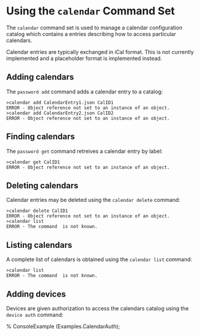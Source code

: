 
# Using the `calendar` Command Set

The `calendar` command set is used to manage a calendar configuration catalog which contains
a entries describing how to access particular calendars.

Calendar entries are typically exchanged in iCal format. This is not currently
implemented and a placeholder format is implemented instead.

## Adding calendars

The `password add` command adds a calendar entry to a catalog:


````
>calendar add CalendarEntry1.json CalID1
ERROR - Object reference not set to an instance of an object.
>calendar add CalendarEntry2.json CalID2
ERROR - Object reference not set to an instance of an object.
````


## Finding calendars

The `password get`  command retreives a calendar entry by label:


````
>calendar get CalID1
ERROR - Object reference not set to an instance of an object.
````

## Deleting calendars

Calendar entries may be deleted using the  `calendar delete` command:


````
>calendar delete CalID1
ERROR - Object reference not set to an instance of an object.
>calendar list
ERROR - The command  is not known.
````

## Listing calendars

A complete list of calendars is obtained using the  `calendar list` command:


````
>calendar list
ERROR - The command  is not known.
````

## Adding devices

Devices are given authorization to access the calendars catalog using the 
 `device auth` command:

 %  ConsoleExample (Examples.CalendarAuth);


